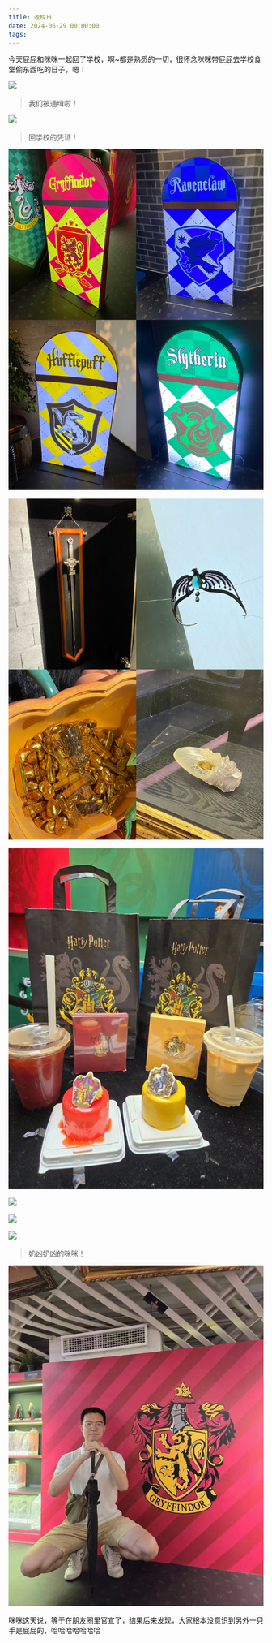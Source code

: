 ```yaml
---
title: 返校日
date: 2024-06-29 00:00:00
tags:
---
```


今天屁屁和咪咪一起回了学校，啊~都是熟悉的一切，很怀念咪咪带屁屁去学校食堂偷东西吃的日子，嗯！

![](/images/us.png)

> 我们被通缉啦！

![](/images/us2.jpg)

> 回学校的凭证！

![](/images/school1.jpg)

![](/images/school2.jpg)

![](/images/school3.jpg)

![](/images/school4.jpg)

![](/images/school5.jpg)

![](/images/school6.jpg)

> 奶凶奶凶的咪咪！

![](/images/school7.jpg)

咪咪这天说，等于在朋友圈里官宣了，结果后来发现，大家根本没意识到另外一只手是屁屁的，哈哈哈哈哈哈哈
